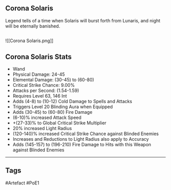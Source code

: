 ## Corona Solaris
Legend tells of a time when Solaris will burst forth from Lunaris,
and night will be eternally banished.
##
![[Corona Solaris.png]]
## Corona Solaris Stats
- Wand
- Physical Damage: 24-45
- Elemental Damage: (30-45) to (60-80)
- Critical Strike Chance: 9.00%
- Attacks per Second: (1.54-1.59)
- Requires Level 63, 146 Int
- Adds (4-8) to (10-12) Cold Damage to Spells and Attacks
- Triggers Level 20 Blinding Aura when Equipped
- Adds (30-45) to (60-80) Fire Damage
- (6-10)% increased Attack Speed
- +(27-33)% to Global Critical Strike Multiplier
- 20% increased Light Radius
- (120-140)% increased Critical Strike Chance against Blinded Enemies
- Increases and Reductions to Light Radius also apply to Accuracy
- Adds (145-157) to (196-210) Fire Damage to Hits with this Weapon against Blinded Enemies


---
## Tags
#Artefact
#PoE1